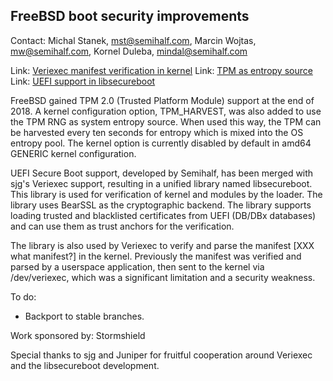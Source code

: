 ## FreeBSD boot security improvements ##

Contact: Michal Stanek, <mst@semihalf.com>, Marcin Wojtas, <mw@semihalf.com>, Kornel Duleba, <mindal@semihalf.com>

Link:	 [Veriexec manifest verification in kernel](https://svnweb.freebsd.org/changeset/base/345830)
Link:	 [TPM as entropy source](https://svnweb.freebsd.org/changeset/base/345438)
Link:	 [UEFI support in libsecureboot](https://svnweb.freebsd.org/changeset/base/344840)

FreeBSD gained TPM 2.0 (Trusted Platform Module) support at the end
of 2018.  A kernel configuration option, TPM_HARVEST, was also added
to use the TPM RNG as system entropy source.  When used this way,
the TPM can be harvested every ten seconds for entropy which is
mixed into the OS entropy pool.  The kernel option is currently
disabled by default in amd64 GENERIC kernel configuration.

UEFI Secure Boot support, developed by Semihalf, has been merged
with sjg's Veriexec support, resulting in a unified library named
libsecureboot.  This library is used for verification of kernel and
modules by the loader. The library uses BearSSL as the cryptographic
backend.  The library supports loading trusted and blacklisted
certificates from UEFI (DB/DBx databases) and can use them as trust
anchors for the verification.

The library is also used by Veriexec to verify and parse the manifest
[XXX what  manifest?] in the kernel. Previously the manifest was
verified and parsed by a userspace application, then sent to the
kernel via /dev/veriexec, which was a significant limitation and a
security weakness.

To do:

* Backport to stable branches.

Work sponsored by: Stormshield

Special thanks to sjg and Juniper for fruitful cooperation around
Veriexec and the libsecureboot development.
